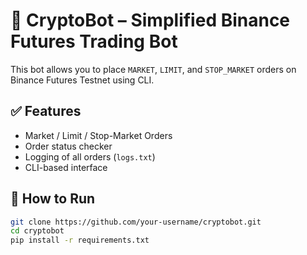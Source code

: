 # 🔁 CryptoBot – Simplified Binance Futures Trading Bot

This bot allows you to place `MARKET`, `LIMIT`, and `STOP_MARKET` orders on Binance Futures Testnet using CLI.

## ✅ Features

- Market / Limit / Stop-Market Orders
- Order status checker
- Logging of all orders (`logs.txt`)
- CLI-based interface

## 🚀 How to Run

```bash
git clone https://github.com/your-username/cryptobot.git
cd cryptobot
pip install -r requirements.txt
